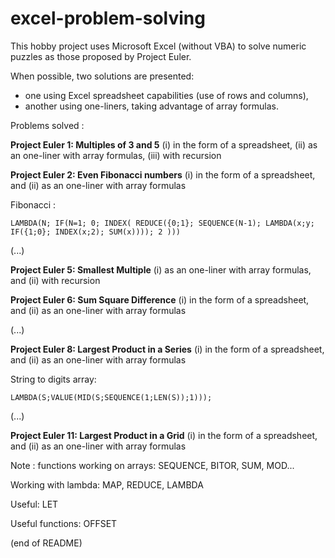 # excel-problem-solving

This hobby project uses Microsoft Excel (without VBA) to solve numeric puzzles as those proposed by Project Euler.

When possible, two solutions are presented:  
- one using Excel spreadsheet capabilities (use of rows and columns),  
- another using one-liners, taking advantage of array formulas.

Problems solved :

**Project Euler 1: Multiples of 3 and 5** (i) in the form of a spreadsheet, (ii) as an one-liner with array formulas, (iii) with recursion

**Project Euler 2: Even Fibonacci numbers** (i) in the form of a spreadsheet, and (ii) as an one-liner with array formulas

Fibonacci :
```
LAMBDA(N; IF(N=1; 0; INDEX( REDUCE({0;1}; SEQUENCE(N-1); LAMBDA(x;y; IF({1;0}; INDEX(x;2); SUM(x)))); 2 )))
```

(...)

**Project Euler 5: Smallest Multiple** (i) as an one-liner with array formulas, and (ii) with recursion

**Project Euler 6: Sum Square Difference** (i) in the form of a spreadsheet, and (ii) as an one-liner with array formulas

(...)

**Project Euler 8: Largest Product in a Series** (i) in the form of a spreadsheet, and (ii) as an one-liner with array formulas

String to digits array:
```
LAMBDA(S;VALUE(MID(S;SEQUENCE(1;LEN(S));1)));
```

(...)

**Project Euler 11: Largest Product in a Grid** (i) in the form of a spreadsheet, and (ii) as an one-liner with array formulas

Note : functions working on arrays: SEQUENCE, BITOR, SUM, MOD...

Working with lambda: MAP, REDUCE, LAMBDA

Useful: LET

Useful functions: OFFSET

(end of README)

